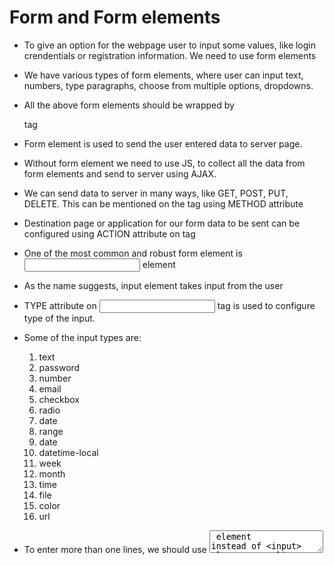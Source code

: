 # Form and Form elements

* To give an option for the webpage user to input some values, like login crendentials or registration information. We need to use form elements

* We have various types of form elements, where user can input text, numbers, type paragraphs, choose from multiple options,
dropdowns.

* All the above form elements should be wrapped by <form> tag

* Form element is used to send the user entered data to server page.

* Without form element we need to use JS, to collect all the data from form elements and send to server using AJAX.

* We can send data to server in many ways, like GET, POST, PUT, DELETE. This can be mentioned on the <form> tag using METHOD attribute

* Destination page or application for our form data to be sent can be configured using ACTION attribute on <form> tag

* One of the most common and robust form element is <input> element

* As the name suggests, input element takes input from the user

* TYPE attribute on <input> tag is used to configure type of the input.


* Some of the input types are:
    1. text
    2. password
    3. number
    4. email
    5. checkbox
    6. radio
    7. date
    8. range
    9. date
    10. datetime-local
    11. week
    12. month
    13. time
    14. file
    15. color
    16. url

* To enter more than one lines, we should use <textarea> element instead of <input> element

* Latest version of html supports form validations. like: if input type is email, and user doesnt enter a valid email address. Form will not be submitted and also it will show the error in a popup

* 'required' attribute is most commonly used form validator. We can use this attribute on any input element, and during form submit, browser will through a notification if that particular field is not filled by user

<input type="text" required/>

Note: required attribute doesnt need any value

* <input> tag can be given an attribute called 'readonly', which ensures that user will not be able to type anything

* We also have an attribute called 'disabled' which is similar to 'readonly', but styles will like a disabled input field, with greyed out background.

* 'maxlength', we use maxlength on input type="text", to restrict number of characters user can enter

* min and max are the attributes we can use for input type number or date, to restrict user inputs

* size attribute on input tag will define the width of the input element

Note: Every input element should have a name.

Note: Some input types like email, url, will not have any visual differences when compared to input type text. You will notice difference on form submit. Email and url types will be validated on form submit.

* When we are using input types like radio or checkbox, each input/radio/checkbox should be grouped using 'name' attribute.

Example: If Gender entry of the form have 2 radio buttons, both of them should have same name, like 'gender'.

* Although we use more than one input elements for enrties like gender. They reoresent single value.

* Each seperate entry of input type radio or checkbox should have a seperate 'value'


## Select

* If we have more than 4 options to select, we should preferably use select element / dropdown

* we use <select> tag for rendering dropdown

* <select> tag can have one or more <option> tags. Each option represents an entry of dropdown

* <select> tag should have  2 things:
    1. value
    2. display value (b/w start and end of <option> tag)

example:

<select name="qualification">
    <option value="1">B.tech</option>
    <option value="2">M.tech</option>
</select>

* By default first option will will be selected in the dorpdown. But we can control it using 'selected' attribute on <option> (have selected attribute on option so that it will be selected by default)

example:

<select name="qualification">
    <option value="1">B.tech</option>
    <option value="2" selected>M.tech</option>
</select> 

* By default only one option is show in the <select>, but we can control it using 'size', whose value should be some number
example:

<select name="qualification" size="2">
    <option value="1">B.tech</option>
    <option value="2" selected>M.tech</option>
</select> 

* By default we can only select one option from the select dropdown. But when we use 'multiple' attibute on <select>, we can select more than one values. (using CONTROL key of keyboard)

## fielset and legend

* We can use <fieldset> to wrap entire form or a portion of form in a section

* <legend> tag works like a heading for the section

## label

* We should wrap text that comes before any form element in a <label> tag

* We should set 'for' attribute on <label> as id and name attribute of form element as below:

<form> 
<label for="favorite-animal">Favorite Animal</label>
<input name="favorite-animal" id="favorite-animal">
</form>

* This will enable us to make that particular form element active, by clicking on the label.